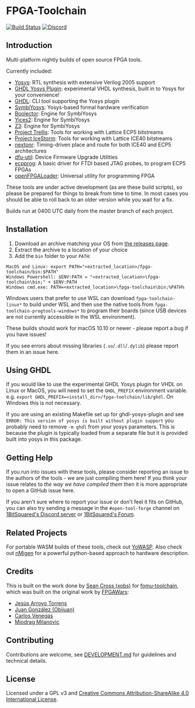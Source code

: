 # FPGA-Toolchain
[![Build Status](https://dev.azure.com/open-tool-forge/fpga-toolchain/_apis/build/status/YosysHQ.fpga-toolchain?branchName=main)](https://dev.azure.com/open-tool-forge/fpga-toolchain/_build/latest?definitionId=4&branchName=main)
[![Discord](https://img.shields.io/discord/613131135903596547?logo=discord)](https://discord.gg/s9sMfyx)

## Introduction
Multi-platform nightly builds of open source FPGA tools.

Currently included:

 * [Yosys](https://github.com/YosysHQ/yosys): RTL synthesis with extensive Verilog 2005 support
 * [GHDL Yosys Plugin](https://github.com/ghdl/ghdl-yosys-plugin): experimental VHDL synthesis, built in to Yosys for your convenience!
 * [GHDL](https://github.com/ghdl/ghdl): CLI tool supporting the Yosys plugin
 * [SymbiYosys](https://github.com/YosysHQ/SymbiYosys): Yosys-based formal hardware verification
 * [Boolector](http://fmv.jku.at/boolector/): Engine for SymbiYosys
 * [Yices2](http://yices.csl.sri.com/): Engine for SymbiYosys
 * [Z3](https://github.com/Z3Prover/z3/wiki): Engine for SymbiYosys
 * [Project Trellis](https://github.com/SymbiFlow/prjtrellis): Tools for working with Lattice ECP5 bitstreams
 * [Project IceStorm](https://github.com/cliffordwolf/icestorm): Tools for working with Lattice ICE40 bitstreams
 * [nextpnr](https://github.com/YosysHQ/nextpnr): Timing-driven place and route for both ICE40 and ECP5 architectures
 * [dfu-util](http://dfu-util.sourceforge.net/): Device Firmware Upgrade Utilities
 * [ecpprog](https://github.com/gregdavill/ecpprog): A basic driver for FTDI based JTAG probes, to program ECP5 FPGAs
 * [openFPGALoader](https://github.com/trabucayre/openFPGALoader): Universal utility for programming FPGA

<!-- * [Icarus Verilog](https://github.com/steveicarus/iverilog): Verilog simulation tool -->
<!--* [Avy](https://arieg.bitbucket.io/avy/): Engine for SymbiYosys (only included on Linux for now) -->

These tools are under active development (as are these build scripts), so
please be prepared for things to break from time to time. In most cases you should be able
to roll back to an older version while you wait for a fix.

Builds run at 0400 UTC daily from the master branch of each project.

## Installation

1. Download an archive matching your OS from [the releases page](https://github.com/open-tool-forge/fpga-toolchain/releases).
2. Extract the archive to a location of your choice
3. Add the `bin` folder to your `PATH`:

```
MacOS and Linux: export PATH="<extracted_location>/fpga-toolchain/bin:$PATH"
Windows Powershell: $ENV:PATH = "<extracted_location>\fpga-toolchain\bin;" + $ENV:PATH
Windows cmd.exe: PATH=<extracted_location>\fpga-toolchain\bin;%PATH%
```

Windows users that prefer to use WSL can download `fpga-toolchain-linux*` to build under WSL and then use the native tools from `fpga-toolchain-progtools-windows*` to program their boards (since USB devices are not currently accessible in the WSL environment).

These builds should work for macOS 10.10 or newer - please report a bug if you have issues!

If you see errors about missing libraries (`.so`/`.dll`/`.dylib`) please report them in an issue here.

## Using GHDL

If you would like to use the experimental GHDL Yosys plugin for VHDL on Linux or MacOS, you will
need to set the `GHDL_PREFIX` environment variable. e.g. `export GHDL_PREFIX=<install_dir>/fpga-toolchain/lib/ghdl`. On Windows this is not necessary.

If you are using an existing Makefile set up for ghdl-yosys-plugin and see `ERROR: This version of yosys is built without plugin support` you probably need to remove `-m ghdl` from your yosys parameters. This is because the plugin is typically loaded from a separate file but it is provided built into yosys in this package.

## Getting Help

If you run into issues with these tools, please consider reporting an issue to the authors of the tools - we are just compiling them here! If you think your issue relates to *the way we have compiled them* then it is more appropriate to open a GitHub issue here.

If you aren't sure where to report your issue or don't feel it fits on GitHub, you can also try sending a message in the `#open-tool-forge` channel on [1BitSquared's Discord server](https://discord.gg/s9sMfyx) or [1BitSquared's Forum](https://forum.1bitsquared.com/c/projects/open-tool-forge/16).

## Related Projects

For portable WASM builds of these tools, check out [YoWASP](http://yowasp.org/). Also check out [nMigen](https://github.com/nmigen/nmigen) for a powerful python-based approach to hardware description.

## Credits

This is built on the work done by [Sean Cross (xobs)](https://github.com/xobs) for [fomu-toolchain](https://github.com/im-tomu/fomu-toolchain),
which was built on the original work by [FPGAWars](https://github.com/FPGAwars):

 * [Jesús Arroyo Torrens](https://github.com/Jesus89)
 * [Juan González (Obijuan)](https://github.com/Obijuan)
 * [Carlos Venegas](https://github.com/cavearr)
 * [Miodrag Milanovic](https://github.com/mmicko)

## Contributing

Contributions are welcome, see [DEVELOPMENT.md](DEVELOPMENT.md) for guidelines and technical details.

## License

Licensed under a GPL v3 and [Creative Commons Attribution-ShareAlike 4.0 International License](http://creativecommons.org/licenses/by-sa/4.0/).
